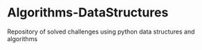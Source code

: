 # Algorithms-DataStructures
 Repository of solved challenges using python data structures and algorithms
